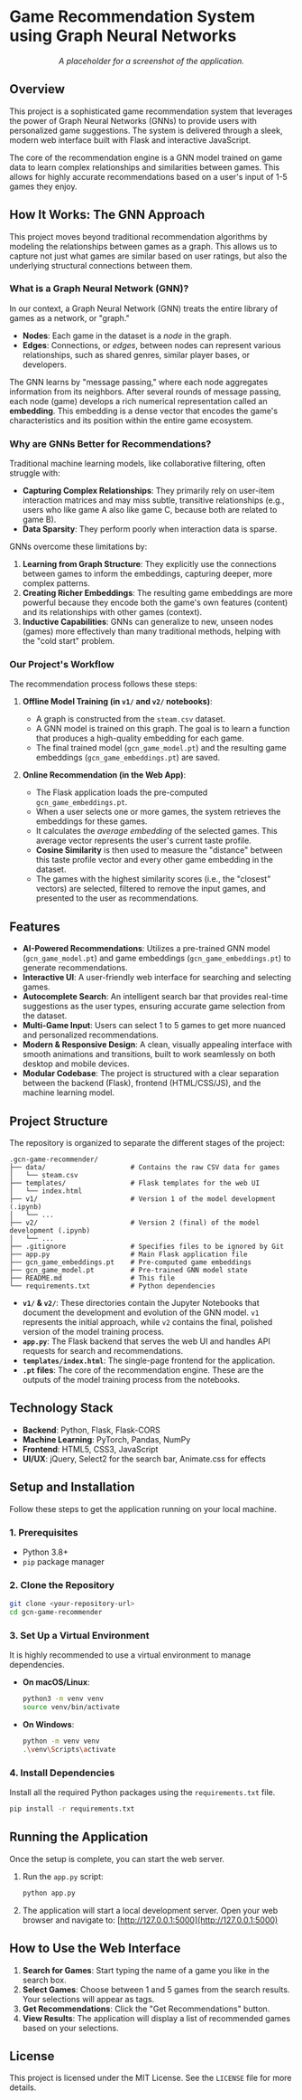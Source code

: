 # Game Recommendation System using Graph Neural Networks

*<p align="center">A placeholder for a screenshot of the application.</p>*

## Overview

This project is a sophisticated game recommendation system that leverages the power of Graph Neural Networks (GNNs) to provide users with personalized game suggestions. The system is delivered through a sleek, modern web interface built with Flask and interactive JavaScript.

The core of the recommendation engine is a GNN model trained on game data to learn complex relationships and similarities between games. This allows for highly accurate recommendations based on a user's input of 1-5 games they enjoy.

## How It Works: The GNN Approach

This project moves beyond traditional recommendation algorithms by modeling the relationships between games as a graph. This allows us to capture not just what games are similar based on user ratings, but also the underlying structural connections between them.

### What is a Graph Neural Network (GNN)?

In our context, a Graph Neural Network (GNN) treats the entire library of games as a network, or "graph."

-   **Nodes**: Each game in the dataset is a *node* in the graph.
-   **Edges**: Connections, or *edges*, between nodes can represent various relationships, such as shared genres, similar player bases, or developers.

The GNN learns by "message passing," where each node aggregates information from its neighbors. After several rounds of message passing, each node (game) develops a rich numerical representation called an **embedding**. This embedding is a dense vector that encodes the game's characteristics and its position within the entire game ecosystem.

### Why are GNNs Better for Recommendations?

Traditional machine learning models, like collaborative filtering, often struggle with:
-   **Capturing Complex Relationships**: They primarily rely on user-item interaction matrices and may miss subtle, transitive relationships (e.g., users who like game A also like game C, because both are related to game B).
-   **Data Sparsity**: They perform poorly when interaction data is sparse.

GNNs overcome these limitations by:
1.  **Learning from Graph Structure**: They explicitly use the connections between games to inform the embeddings, capturing deeper, more complex patterns.
2.  **Creating Richer Embeddings**: The resulting game embeddings are more powerful because they encode both the game's own features (content) and its relationships with other games (context).
3.  **Inductive Capabilities**: GNNs can generalize to new, unseen nodes (games) more effectively than many traditional methods, helping with the "cold start" problem.

### Our Project's Workflow

The recommendation process follows these steps:

1.  **Offline Model Training (in `v1/` and `v2/` notebooks)**:
    *   A graph is constructed from the `steam.csv` dataset.
    *   A GNN model is trained on this graph. The goal is to learn a function that produces a high-quality embedding for each game.
    *   The final trained model (`gcn_game_model.pt`) and the resulting game embeddings (`gcn_game_embeddings.pt`) are saved.

2.  **Online Recommendation (in the Web App)**:
    *   The Flask application loads the pre-computed `gcn_game_embeddings.pt`.
    *   When a user selects one or more games, the system retrieves the embeddings for these games.
    *   It calculates the *average embedding* of the selected games. This average vector represents the user's current taste profile.
    *   **Cosine Similarity** is then used to measure the "distance" between this taste profile vector and every other game embedding in the dataset.
    *   The games with the highest similarity scores (i.e., the "closest" vectors) are selected, filtered to remove the input games, and presented to the user as recommendations.

## Features

- **AI-Powered Recommendations**: Utilizes a pre-trained GNN model (`gcn_game_model.pt`) and game embeddings (`gcn_game_embeddings.pt`) to generate recommendations.
- **Interactive UI**: A user-friendly web interface for searching and selecting games.
- **Autocomplete Search**: An intelligent search bar that provides real-time suggestions as the user types, ensuring accurate game selection from the dataset.
- **Multi-Game Input**: Users can select 1 to 5 games to get more nuanced and personalized recommendations.
- **Modern & Responsive Design**: A clean, visually appealing interface with smooth animations and transitions, built to work seamlessly on both desktop and mobile devices.
- **Modular Codebase**: The project is structured with a clear separation between the backend (Flask), frontend (HTML/CSS/JS), and the machine learning model.

## Project Structure

The repository is organized to separate the different stages of the project:

```
.gcn-game-recommender/
├── data/                     # Contains the raw CSV data for games
│   └── steam.csv
├── templates/                # Flask templates for the web UI
│   └── index.html
├── v1/                       # Version 1 of the model development (.ipynb)
│   └── ...
├── v2/                       # Version 2 (final) of the model development (.ipynb)
│   └── ...
├── .gitignore                # Specifies files to be ignored by Git
├── app.py                    # Main Flask application file
├── gcn_game_embeddings.pt    # Pre-computed game embeddings
├── gcn_game_model.pt         # Pre-trained GNN model state
├── README.md                 # This file
└── requirements.txt          # Python dependencies
```

- **`v1/` & `v2/`**: These directories contain the Jupyter Notebooks that document the development and evolution of the GNN model. `v1` represents the initial approach, while `v2` contains the final, polished version of the model training process.
- **`app.py`**: The Flask backend that serves the web UI and handles API requests for search and recommendations.
- **`templates/index.html`**: The single-page frontend for the application.
- **`.pt` files**: The core of the recommendation engine. These are the outputs of the model training process from the notebooks.

## Technology Stack

- **Backend**: Python, Flask, Flask-CORS
- **Machine Learning**: PyTorch, Pandas, NumPy
- **Frontend**: HTML5, CSS3, JavaScript
- **UI/UX**: jQuery, Select2 for the search bar, Animate.css for effects

## Setup and Installation

Follow these steps to get the application running on your local machine.

### 1. Prerequisites

- Python 3.8+
- `pip` package manager

### 2. Clone the Repository

```bash
git clone <your-repository-url>
cd gcn-game-recommender
```

### 3. Set Up a Virtual Environment

It is highly recommended to use a virtual environment to manage dependencies.

- **On macOS/Linux**:
  ```bash
  python3 -m venv venv
  source venv/bin/activate
  ```
- **On Windows**:
  ```bash
  python -m venv venv
  .\venv\Scripts\activate
  ```

### 4. Install Dependencies

Install all the required Python packages using the `requirements.txt` file.

```bash
pip install -r requirements.txt
```

## Running the Application

Once the setup is complete, you can start the web server.

1.  Run the `app.py` script:
    ```bash
    python app.py
    ```

2.  The application will start a local development server. Open your web browser and navigate to:
    [http://127.0.0.1:5000](http://127.0.0.1:5000)

## How to Use the Web Interface

1.  **Search for Games**: Start typing the name of a game you like in the search box.
2.  **Select Games**: Choose between 1 and 5 games from the search results. Your selections will appear as tags.
3.  **Get Recommendations**: Click the "Get Recommendations" button.
4.  **View Results**: The application will display a list of recommended games based on your selections.

## License

This project is licensed under the MIT License. See the `LICENSE` file for more details.
